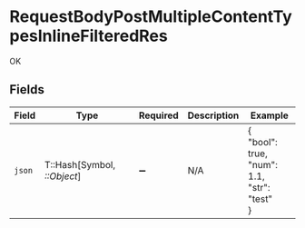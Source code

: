# RequestBodyPostMultipleContentTypesInlineFilteredRes

OK


## Fields

| Field                                       | Type                                        | Required                                    | Description                                 | Example                                     |
| ------------------------------------------- | ------------------------------------------- | ------------------------------------------- | ------------------------------------------- | ------------------------------------------- |
| `json`                                      | T::Hash[Symbol, *::Object*]                 | :heavy_minus_sign:                          | N/A                                         | {<br/>"bool": true,<br/>"num": 1.1,<br/>"str": "test"<br/>} |